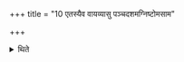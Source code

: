 +++
title = "10 एतस्यैव वायव्यासु पञ्चदशमग्निष्टोमसाम"

+++

<details><summary>थिते</summary>

एतस्यैव वायव्यासु पञ्चदशमग्निष्टोमसाम कृत्वामयाक्विनमन्नाद्यकामं प्रजाकामं पशुकामं वा याजयेत् । एतस्यैव रेवतीषु वारवन्तीयमग्निष्टोमसाम कृत्वा ब्रह्मवर्चसकामम् । एतमेव चतुष्टोमं कृत्वा ग्रामकामम् १०
</details>
